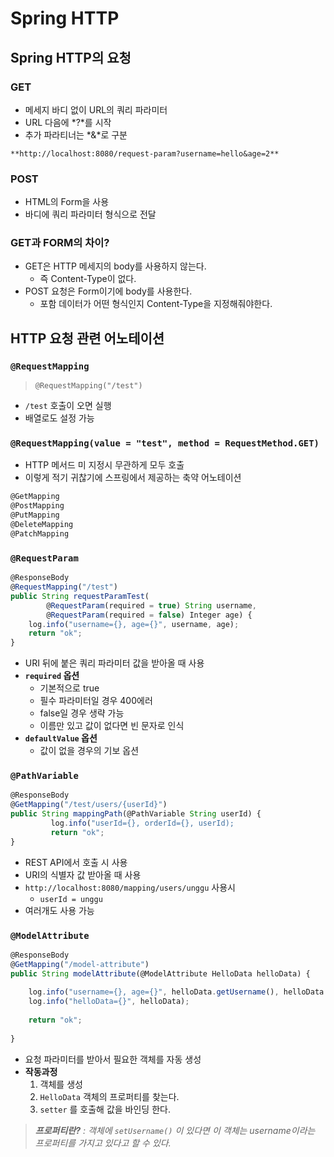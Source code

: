 # Spring HTTP

## Spring HTTP의 요청

### GET

- 메세지 바디 없이 URL의 쿼리 파라미터
- URL 다음에 *?*를 시작
- 추가 파라티너는 *&*로 구분

`**http://localhost:8080/request-param?username=hello&age=2**`

### POST

- HTML의 Form을 사용
- 바디에 쿼리 파라미터 형식으로 전달

### GET과 FORM의 차이?

- GET은 HTTP 메세지의 body를 사용하지 않는다.
    - 즉 Content-Type이 없다.
- POST 요청은 Form이기에 body를 사용한다.
    - 포함 데이터가 어떤 형식인지 Content-Type을 지정해줘야한다.

## HTTP 요청 관련 어노테이션

### `@RequestMapping`

> `@RequestMapping("/test")`
> 
- `/test` 호출이 오면 실행
- 배열로도 설정 가능

### `@RequestMapping(value = "test", method = RequestMethod.GET)`

- HTTP 메서드 미 지정시 무관하게 모두 호출
- 이렇게 적기 귀찮기에 스프링에서 제공하는 축약 어노테이션

```jsx
@GetMapping
@PostMapping
@PutMapping
@DeleteMapping
@PatchMapping
```

### `@RequestParam`

```jsx
@ResponseBody
@RequestMapping("/test")
public String requestParamTest(
        @RequestParam(required = true) String username,
        @RequestParam(required = false) Integer age) {
    log.info("username={}, age={}", username, age);
    return "ok";
}
```

- URI 뒤에 붙은 쿼리 파라미터 값을 받아올 때 사용
- **`required` 옵션**
    - 기본적으로 true
    - 필수 파라미터일 경우 400에러
    - false일 경우 생략 가능
    - 이름만 있고 값이 없다면 빈 문자로 인식
- **`defaultValue` 옵션**
    - 값이 없을 경우의 기보 옵션

### `@PathVariable`

```jsx
@ResponseBody
@GetMapping("/test/users/{userId}")
public String mappingPath(@PathVariable String userId) {
		 log.info("userId={}, orderId={}, userId);
		 return "ok";
}
```

- REST API에서 호출 시 사용
- URI의 식별자 값 받아올 때 사용
- `http://localhost:8080/mapping/users/unggu`  사용시
    - `userId = unggu`
- 여러개도 사용 가능

### `@ModelAttribute`

```jsx
@ResponseBody
@GetMapping("/model-attribute")
public String modelAttribute(@ModelAttribute HelloData helloData) {
    
    log.info("username={}, age={}", helloData.getUsername(), helloData.getAge());
    log.info("helloData={}", helloData);
 
    return "ok";
 
}
```

- 요청 파라미터를 받아서 필요한 객체를 자동 생성
- **작동과정**
    1. 객체를 생성
    2. `HelloData` 객체의 프로퍼티를 찾는다.
    3. `setter` 를 호출해 값을 바인딩 한다.

  

> ***프로퍼티란?** : 객체에 `setUsername()` 이 있다면 이 객체는 username이라는 프로퍼티를 가지고 있다고 할 수 있다.*
>